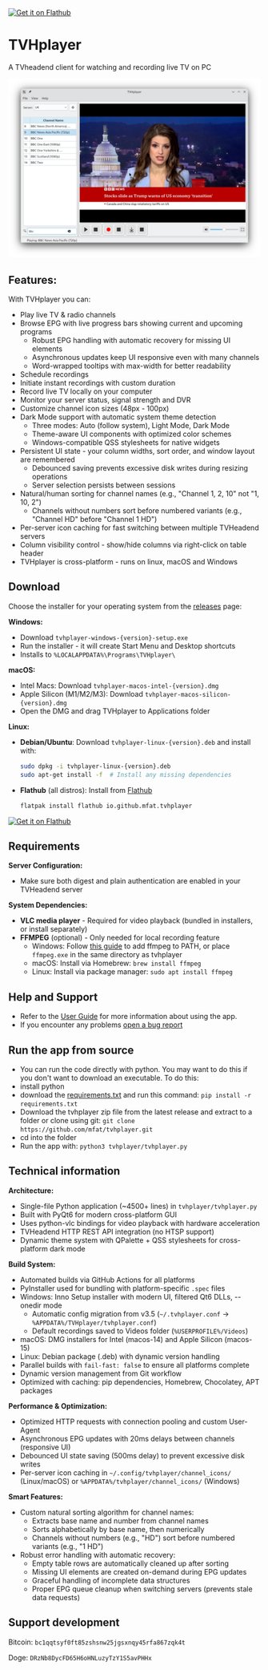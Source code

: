 
<a href='https://flathub.org/apps/io.github.mfat.tvhplayer'>
    <img width='240' alt='Get it on Flathub' src='https://flathub.org/api/badge?locale=en'/>
  </a>

# TVHplayer
A TVheadend client for watching and recording live TV on PC

![Screenshot_6](Screenshots/Screenshot_6.png)




## Features:

With TVHplayer you can:
- Play live TV & radio channels
- Browse EPG with live progress bars showing current and upcoming programs
  - Robust EPG handling with automatic recovery for missing UI elements
  - Asynchronous updates keep UI responsive even with many channels
  - Word-wrapped tooltips with max-width for better readability
- Schedule recordings
- Initiate instant recordings with custom duration
- Record live TV locally on your computer
- Monitor your server status, signal strength and DVR
- Customize channel icon sizes (48px - 100px)
- Dark Mode support with automatic system theme detection
  - Three modes: Auto (follow system), Light Mode, Dark Mode
  - Theme-aware UI components with optimized color schemes
  - Windows-compatible QSS stylesheets for native widgets
- Persistent UI state - your column widths, sort order, and window layout are remembered
  - Debounced saving prevents excessive disk writes during resizing operations
  - Server selection persists between sessions
- Natural/human sorting for channel names (e.g., "Channel 1, 2, 10" not "1, 10, 2")
  - Channels without numbers sort before numbered variants (e.g., "Channel HD" before "Channel 1 HD")
- Per-server icon caching for fast switching between multiple TVHeadend servers
- Column visibility control - show/hide columns via right-click on table header
- TVHplayer is cross-platform - runs on linux, macOS and Windows

## Download

Choose the installer for your operating system from the [releases](https://github.com/mfat/tvhplayer/releases) page:

**Windows:**
- Download `tvhplayer-windows-{version}-setup.exe`
- Run the installer - it will create Start Menu and Desktop shortcuts
- Installs to `%LOCALAPPDATA%\Programs\TVHplayer\`

**macOS:**
- Intel Macs: Download `tvhplayer-macos-intel-{version}.dmg`
- Apple Silicon (M1/M2/M3): Download `tvhplayer-macos-silicon-{version}.dmg`
- Open the DMG and drag TVHplayer to Applications folder

**Linux:**
- **Debian/Ubuntu**: Download `tvhplayer-linux-{version}.deb` and install with:
  ```bash
  sudo dpkg -i tvhplayer-linux-{version}.deb
  sudo apt-get install -f  # Install any missing dependencies
  ```
- **Flathub** (all distros): Install from [Flathub](https://flathub.org/apps/io.github.mfat.tvhplayer)
  ```bash
  flatpak install flathub io.github.mfat.tvhplayer
  ```

<a href='https://flathub.org/apps/io.github.mfat.tvhplayer'>
    <img width='240' alt='Get it on Flathub' src='https://flathub.org/api/badge?locale=en'/>
  </a>


## Requirements

**Server Configuration:**
- Make sure both digest and plain authentication are enabled in your TVHeadend server

**System Dependencies:**
- **VLC media player** - Required for video playback (bundled in installers, or install separately)
- **FFMPEG** (optional) - Only needed for local recording feature
  - Windows: Follow [this guide](https://phoenixnap.com/kb/ffmpeg-windows) to add ffmpeg to PATH, or place `ffmpeg.exe` in the same directory as tvhplayer
  - macOS: Install via Homebrew: `brew install ffmpeg`
  - Linux: Install via package manager: `sudo apt install ffmpeg`
 
## Help and Support
- Refer to the [User Guide](https://github.com/mfat/tvhplayer/wiki/User-Guide) for more information about using the app. 
- If you encounter any problems [open a bug report](https://github.com/user/repository/issues/new)

## Run the app from source 
- You can run the code directly with python. You may want to do this if you don't want to download an executable.
To do this:
- install python
- download the [requirements.txt](https://github.com/mfat/tvhplayer/blob/main/requirements.txt) and run this command:
  `pip install -r requirements.txt`
- Download the tvhplayer zip file from the latest release and extract to a folder or clone using git:
  `git clone https://github.com/mfat/tvhplayer.git`
- cd into the folder
- Run the app with:
  `python3 tvhplayer/tvhplayer.py`

## Technical information

**Architecture:**
- Single-file Python application (~4500+ lines) in `tvhplayer/tvhplayer.py`
- Built with PyQt6 for modern cross-platform GUI
- Uses python-vlc bindings for video playback with hardware acceleration
- TVHeadend HTTP REST API integration (no HTSP support)
- Dynamic theme system with QPalette + QSS stylesheets for cross-platform dark mode

**Build System:**
- Automated builds via GitHub Actions for all platforms
- PyInstaller used for bundling with platform-specific `.spec` files
- Windows: Inno Setup installer with modern UI, filtered Qt6 DLLs, --onedir mode
  - Automatic config migration from v3.5 (`~/.tvhplayer.conf` → `%APPDATA%/TVHplayer/tvhplayer.conf`)
  - Default recordings saved to Videos folder (`%USERPROFILE%/Videos`)
- macOS: DMG installers for Intel (macos-14) and Apple Silicon (macos-15)
- Linux: Debian package (.deb) with dynamic version handling
- Parallel builds with `fail-fast: false` to ensure all platforms complete
- Dynamic version management from Git workflow
- Optimized with caching: pip dependencies, Homebrew, Chocolatey, APT packages

**Performance & Optimization:**
- Optimized HTTP requests with connection pooling and custom User-Agent
- Asynchronous EPG updates with 20ms delays between channels (responsive UI)
- Debounced UI state saving (500ms delay) to prevent excessive disk writes
- Per-server icon caching in `~/.config/tvhplayer/channel_icons/` (Linux/macOS) or `%APPDATA%/tvhplayer/channel_icons/` (Windows)

**Smart Features:**
- Custom natural sorting algorithm for channel names:
  - Extracts base name and number from channel names
  - Sorts alphabetically by base name, then numerically
  - Channels without numbers (e.g., "HD") sort before numbered variants (e.g., "1 HD")
- Robust error handling with automatic recovery:
  - Empty table rows are automatically cleaned up after sorting
  - Missing UI elements are created on-demand during EPG updates
  - Graceful handling of incomplete data structures
  - Proper EPG queue cleanup when switching servers (prevents stale data requests)
  
## Support development
Bitcoin: `bc1qqtsyf0ft85zshsnw25jgsxnqy45rfa867zqk4t`

Doge:  `DRzNb8DycFD65H6oHNLuzyTzY1S5avPHHx`
